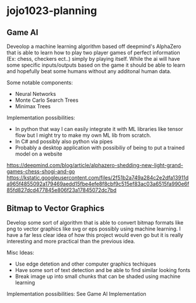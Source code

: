 # jojo1023-planning

## Game AI
Deveolop a machine learning algorithm based off deepmind's AlphaZero that is able to learn how to play two player games of perfect information (Ex: chess, checkers ect..) simply by playing itself. While the ai will have some specific inputs/outputs based on the game it should be able to learn and hopefully beat some humans without any additonal human data. 

Some notable components:
* Neural Networks
* Monte Carlo Search Trees
* Minimax Trees

Implementation possibilities:
* In python that way I can easily integrate it with ML libraries like tensor flow but I might try to make my own ML lib from scratch.
* In C# and possibly also python via pipes 
* Probably a desktop application with possibiliy of being to put a trained model on a website

https://deepmind.com/blog/article/alphazero-shedding-new-light-grand-games-chess-shogi-and-go
https://kstatic.googleusercontent.com/files/2f51b2a749a284c2e2dfa13911da965f4855092a179469aedd15fbe4efe8f8cbf9c515ef83ac03a6515fa990e6f85fd827dcd477845e806f23a17845072dc7bd

## Bitmap to Vector Graphics
Develop some sort of algorithm that is able to convert bitmap formats like png to vector graphics like svg or eps possibly using machine learning. I have a far less clear idea of how this project would even go but it is really interesting and more practical than the previous idea. 

Misc Ideas:
* Use edge detetion and other computer graphics techiques
* Have some sort of text detection and be able to find similar looking fonts
* Break image up into small chunks that can be shaded using machine learning

Implementation possibilities: See Game AI Implementation
